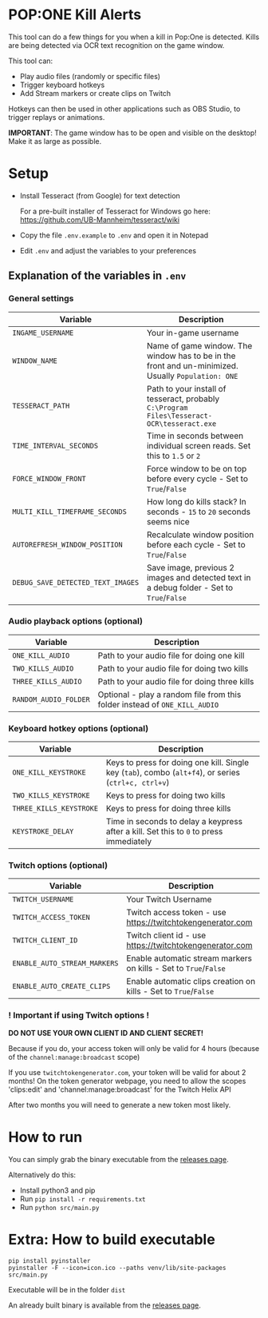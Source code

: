 # POP:ONE Kill Alerts

This tool can do a few things for you when a kill in Pop:One is detected. Kills are being detected via OCR text recognition on the game window.

This tool can:

* Play audio files (randomly or specific files)
* Trigger keyboard hotkeys
* Add Stream markers or create clips on Twitch

Hotkeys can then be used in other applications such as OBS Studio, to trigger replays or animations.

**IMPORTANT**: The game window has to be open and visible on the desktop! Make it as large as possible.

# Setup

* Install Tesseract (from Google) for text detection

    For a pre-built installer of Tesseract for Windows go here:
    https://github.com/UB-Mannheim/tesseract/wiki
  
* Copy the file `.env.example` to `.env` and open it in Notepad
* Edit `.env` and adjust the variables to your preferences

## Explanation of the variables in `.env`

### General settings
| Variable                       | Description                                                                                          |
|--------------------------------|------------------------------------------------------------------------------------------------------|
| `INGAME_USERNAME`              | Your in-game username                                                                                |
| `WINDOW_NAME`                  | Name of game window. The window has to be in the front and un-minimized. Usually `Population: ONE`   |
| `TESSERACT_PATH`               | Path to your install of tesseract, probably `C:\Program Files\Tesseract-OCR\tesseract.exe`           |
| `TIME_INTERVAL_SECONDS`        | Time in seconds between individual screen reads. Set this to `1.5` or `2`                              |
| `FORCE_WINDOW_FRONT`           | Force window to be on top before every cycle - Set to `True`/`False`                                 |
| `MULTI_KILL_TIMEFRAME_SECONDS` | How long do kills stack? In seconds - `15` to `20` seconds seems nice                                |
| `AUTOREFRESH_WINDOW_POSITION`  | Recalculate window position before each cycle - Set to `True`/`False`                                |
| `DEBUG_SAVE_DETECTED_TEXT_IMAGES`| Save image, previous 2 images and detected text in a debug folder - Set to `True`/`False`          |

### Audio playback options (optional)
| Variable                       | Description                                                                                          |
|--------------------------------|------------------------------------------------------------------------------------------------------|
| `ONE_KILL_AUDIO`               | Path to your audio file for doing one kill                                                           |
| `TWO_KILLS_AUDIO`              | Path to your audio file for doing two kills                                                          |
| `THREE_KILLS_AUDIO`            | Path to your audio file for doing three kills                                                        |
| `RANDOM_AUDIO_FOLDER`          | Optional - play a random file from this folder instead of `ONE_KILL_AUDIO`                           |

### Keyboard hotkey options (optional)
| Variable                       | Description                                                                                          |
|--------------------------------|------------------------------------------------------------------------------------------------------|
| `ONE_KILL_KEYSTROKE`           | Keys to press for doing one kill. Single key (`tab`), combo (`alt+f4`), or series (`ctrl+c, ctrl+v`) |
| `TWO_KILLS_KEYSTROKE`          | Keys to press for doing two kills                                                                    |
| `THREE_KILLS_KEYSTROKE`        | Keys to press for doing three kills                                                                  |
| `KEYSTROKE_DELAY`              | Time in seconds to delay a keypress after a kill. Set this to `0` to press immediately               |

### Twitch options (optional)
| Variable                       | Description                                                                                          |
|--------------------------------|------------------------------------------------------------------------------------------------------|
| `TWITCH_USERNAME`              | Your Twitch Username                                                                                 |
| `TWITCH_ACCESS_TOKEN`          | Twitch access token - use https://twitchtokengenerator.com                                           |
| `TWITCH_CLIENT_ID`             | Twitch client id - use https://twitchtokengenerator.com                                              |
| `ENABLE_AUTO_STREAM_MARKERS`   | Enable automatic stream markers on kills - Set to `True`/`False`                                     |
| `ENABLE_AUTO_CREATE_CLIPS`     | Enable automatic clips creation on kills - Set to `True`/`False`                                     |

### ! Important if using Twitch options !
**DO NOT USE YOUR OWN CLIENT ID AND CLIENT SECRET!**

Because if you do, your access token will only be valid for 4 hours (because of the `channel:manage:broadcast` scope)

If you use `twitchtokengenerator.com`, your token will be valid for about 2 months!
On the token generator webpage, you need to allow the scopes 'clips:edit' and 'channel:manage:broadcast' for the Twitch Helix API

After two months you will need to generate a new token most likely.

# How to run
You can simply grab the binary executable from the [releases page](https://github.com/lacksfish/popOne-kill-alerts/releases).

Alternatively do this:

* Install python3 and pip
* Run `pip install -r requirements.txt`
* Run `python src/main.py`

# Extra: How to build executable
    pip install pyinstaller
    pyinstaller -F --icon=icon.ico --paths venv/lib/site-packages src/main.py

Executable will be in the folder `dist`

An already built binary is available from the [releases page](https://github.com/lacksfish/popOne-kill-alerts/releases).
